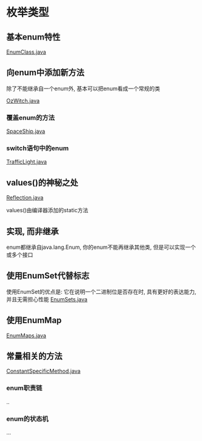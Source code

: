 # 枚举类型
## 基本enum特性
[EnumClass.java](./EnumClass.java)  

## 向enum中添加新方法
除了不能继承自一个enum外, 基本可以把enum看成一个常规的类  

[OzWitch.java](./OzWitch.java)  

### 覆盖enum的方法
[SpaceShip.java](./SpaceShip.java)

### switch语句中的enum
[TrafficLight.java](./TrafficLight.java)

## values()的神秘之处
[Reflection.java](./Reflection.java)  

values()由编译器添加的static方法

## 实现, 而非继承
enum都继承自java.lang.Enum, 你的enum不能再继承其他类, 但是可以实现一个或多个接口

## 使用EnumSet代替标志
使用EnumSet的优点是: 它在说明一个二进制位是否存在时, 具有更好的表达能力, 并且无需担心性能
[EnumSets.java](./EnumSets.java)

## 使用EnumMap
[EnumMaps.java](./EnumMaps.java)

## 常量相关的方法
[ConstantSpecificMethod.java](./ConstantSpecificMethod.java)

### enum职责链
..

### enum的状态机
...

